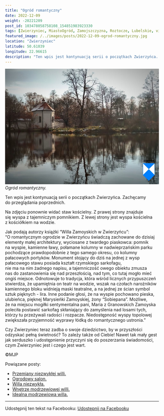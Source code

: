```yaml
---
title: "Ogród romantyczny"
date: 2022-12-09
weight: -20221209
post_id: 103478058758108_154851983923330
tags: [Zwierzyniec, MiastoOgród, Zamojszczyzna, Roztocze, Lubelskie, villarestituta, turystyka, dziedzictwo, zabytki, krajobrazy]
featured_image: /../images/posts/2022-12-09-ogrod-romantyczny.jpg
location: "Zwierzyniec"
latitude: 50.61039
longitude: 22.96615
description: "Ten wpis jest kontynuacją serii o początkach Zwierzyńca. Zachęcamy do przeglądania poprzednich...."
---
```


![Ogród romantyczny.](/images/posts/2022-12-09-ogrod-romantyczny.jpg)
*Ogród romantyczny.*

Ten wpis jest kontynuacją serii o początkach Zwierzyńca. Zachęcamy do przeglądania poprzednich.

Na zdjęciu ponownie widać staw kościelny. Z prawej strony znajduje się wyspa z tajemniczym pomnikiem. Z lewej strony jest wyspa kościelna z kościółkiem na wodzie.

Jak podają autorzy książki “Willa Zamoyskich w Zwierzyńcu”:
“O romantycznym ogrodzie w Zwierzyńcu świadczą zachowane do dzisiaj elementy małej architektury, wyciosane z twardego piaskowca: pomnik na wyspie, kamienne ławy, połamane kolumny w nadwieprzańskim parku pochodzące prawdopodobnie z tego samego okresu, co kolumny pałacowych portyków. Monument stojący do dziś na jednej z wysp pałacowego stawu posiada kształt rzymskiego sarkofagu, nie ma na nim żadnego napisu, a tajemniczość owego obiektu zmusza nas do zastanowienia się nad przeszłością, nad tym, co tutaj mogło mieć ongiś miejsce. Odnotowuje to tradycja, która wśród licznych przypuszczeń stwierdza, że upamiętnia on teatr na wodzie, wszak na czołach narożników kamiennego bloku widnieją maski teatralne, a na jednej ze ścian symbol sztuk pięknych - lira. Inne podanie głosi, że na wyspie pochowano pieska, ulubieńca, pięknej Marysieńki Zamoyskiej, żony “Sobiepana”. Możliwe, że na miejscu mogiłki sentymentalna pani, Maria z Granowskich Zamoyska poleciła postawić sarkofag skłaniający do zamyślenia nad losami tych, którzy tu przeżywali radości i rozpacze. Niedostępność wyspy topolowej zwiększała przyjemność wyprawy łódką do romantycznego ustronia.”

Czy Zwierzyniec teraz zadba o swoje dziedzictwo, by w przyszłości odzyskać pełną świetność?
To zależy także od Ciebie!
Nawet tak mały gest jak serduszko i udostępnienie przyczyni się do poszerzania świadomości, czym Zwierzyniec jest i czego jest wart.



©MJP

Powiązane posty:
- [Przemiany niezwykłej willi.](/posts/Przemiany-niezwyklej-willi)
- [Ogrodowy salon.](/posts/Ogrodowy-salon)
- [Willa niezwykła.](/posts/Willa-niezwykla)
- [Wnętrze modrzewiowej willi.](/posts/Wnetrze-modrzewiowej-willi)
- [Idealna modrzewiowa willa.](/posts/Idealna-modrzewiowa-willa)


---

Udostępnij ten tekst na Facebooku:
[Udostępnij na Facebooku](https://www.facebook.com/sharer/sharer.php?u=https://stowarzyszeniewachniewskiej.pl/posts/Ogrod-romantyczny)

<script type="application/ld+json">
{
  "@context": "https://schema.org",
  "@type": "BlogPosting",
  "headline": "Ogród romantyczny.",
  "datePublished": "2022-12-09",
  "dateModified": "2022-12-09",
  "author": {
    "@type": "Person",
    "name": "Michał Jan Patyk"
  },
  "publisher": {
    "@type": "Organization",
    "name": "Stowarzyszenie im. Aleksandry Wachniewskiej",
    "logo": {
      "@type": "ImageObject",
      "url": "https://stowarzyszeniewachniewskiej.pl/images/logo/logo.svg"
    }
  },
  "mainEntityOfPage": {
    "@type": "WebPage",
    "@id": "https://stowarzyszeniewachniewskiej.pl/posts/Ogrod-romantyczny"
  },
  "image": {
    "@type": "ImageObject",
    "url": "https://stowarzyszeniewachniewskiej.pl/images/posts/2022-12-09-ogrod-romantyczny.jpg"
  },
  "articleSection": "Dziedzictwo Kulturowe i Zabytki",
  "keywords": "Zwierzyniec, MiastoOgród, Zamojszczyzna, Roztocze, Lubelskie, villarestituta, turystyka, dziedzictwo, zabytki, krajobrazy",
  "wordCount": 242,
  "articleBody": "Ten wpis jest kontynuacją serii o początkach Zwierzyńca. Zachęcamy do przeglądania poprzednich.\n\nNa zdjęciu ponownie widać staw kościelny. Z prawej strony znajduje się wyspa z tajemniczym pomnikiem. Z lewej strony jest wyspa kościelna z kościółkiem na wodzie.\n\nJak podają autorzy książki “Willa Zamoyskich w Zwierzyńcu”:\n“O romantycznym ogrodzie w Zwierzyńcu świadczą zachowane do dzisiaj elementy małej architektury, wyciosane z twardego piaskowca: pomnik na wyspie, kamienne ławy, połamane kolumny w nadwieprzańskim parku pochodzące prawdopodobnie z tego samego okresu, co kolumny pałacowych portyków. Monument stojący do dziś na jednej z wysp pałacowego stawu posiada kształt rzymskiego sarkofagu, nie ma na nim żadnego napisu, a tajemniczość owego obiektu zmusza nas do zastanowienia się nad przeszłością, nad tym, co tutaj mogło mieć ongiś miejsce. Odnotowuje to tradycja, która wśród licznych przypuszczeń stwierdza, że upamiętnia on teatr na wodzie, wszak na czołach narożników kamiennego bloku widnieją maski teatralne, a na jednej ze ścian symbol sztuk pięknych - lira. Inne podanie głosi, że na wyspie pochowano pieska, ulubieńca, pięknej Marysieńki Zamoyskiej, żony “Sobiepana”. Możliwe, że na miejscu mogiłki sentymentalna pani, Maria z Granowskich Zamoyska poleciła postawić sarkofag skłaniający do zamyślenia nad losami tych, którzy tu przeżywali radości i rozpacze. Niedostępność wyspy topolowej zwiększała przyjemność wyprawy łódką do romantycznego ustronia.”\n\nCzy Zwierzyniec teraz zadba o swoje dziedzictwo, by w przyszłości odzyskać pełną świetność?\nTo zależy także od Ciebie!\nNawet tak mały gest jak serduszko i udostępnienie przyczyni się do poszerzania świadomości, czym Zwierzyniec jest i czego jest wart.\n \n         \n\n©MJP",
  "description": "Odkryj piękno Zwierzyńca i jego zabytki.",
  "copyrightHolder": {
    "@type": "Person",
    "name": "Michał Jan Patyk"
  }
}
</script>
<script type="application/ld+json">
{
  "@context": "https://schema.org",
  "@type": "BreadcrumbList",
  "itemListElement": [
    {
      "@type": "ListItem",
      "position": 1,
      "name": "Home",
      "item": "https://stowarzyszeniewachniewskiej.pl"
    },
    {
      "@type": "ListItem",
      "position": 2,
      "name": "posts",
      "item": "https://stowarzyszeniewachniewskiej.pl/posts"
    },
    {
      "@type": "ListItem",
      "position": 3,
      "name": "Ogród romantyczny.",
      "item": "https://stowarzyszeniewachniewskiej.pl/posts/Ogrod-romantyczny"
    }
  ]
}
</script>
